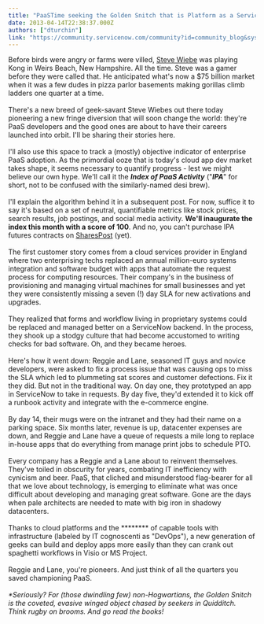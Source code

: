 ```yaml
---
title: "PaaSTime seeking the Golden Snitch that is Platform as a Service"
date: 2013-04-14T22:38:37.000Z
authors: ["dturchin"]
link: "https://community.servicenow.com/community?id=community_blog&sys_id=055e2aaddbd0dbc01dcaf3231f9619bd"
---
```

<p>Before birds were angry or farms were villed, <a title="k-external-small" class="jive-link-external-small" href="http://www.stevewiebe.com/" rel="nofollow" target="_blank">Steve Wiebe</a> was playing Kong in Weirs Beach, New Hampshire. All the time. Steve was a gamer before they were called that. He anticipated what's now a $75 billion market when it was a few dudes in pizza parlor basements making gorillas climb ladders one quarter at a time.<br/><br/>There's a new breed of geek-savant Steve Wiebes out there today pioneering a new fringe diversion that will soon change the world: they're PaaS developers and the good ones are about to have their careers launched into orbit. I'll be sharing their stories here.<br/><br/>I'll also use this space to track a (mostly) objective indicator of enterprise PaaS adoption. As the primordial ooze that is today's cloud app dev market takes shape, it seems necessary to quantify progress - lest we might believe our own hype. We'll call it the <i><strong>Index of PaaS Activity</strong></i> ("<i><strong>IPA</strong></i>" for short, not to be confused with the similarly-named desi brew). <br/><br/>I'll explain the algorithm behind it in a subsequent post. For now, suffice it to say it's based on a set of neutral, quantifiable metrics like stock prices, search results, job postings, and social media activity. <strong>We'll inaugurate the index this month with a score of 100</strong>. And no, you can't purchase IPA futures contracts on <a title="k-external-small" class="jive-link-external-small" href="https://welcome.sharespost.com/" rel="nofollow" target="_blank">SharesPost</a> (yet).<br/><br/>The first customer story comes from a cloud services provider in England where two enterprising techs replaced an annual million-euro systems integration and software budget with apps that automate the request process for computing resources. Their company's in the business of provisioning and managing virtual machines for small businesses and yet they were consistently missing a seven (!) day SLA for new activations and upgrades. <br/><br/>They realized that forms and workflow living in proprietary systems could be replaced and managed better on a ServiceNow backend. In the process, they shook up a stodgy culture that had become accustomed to writing checks for bad software. Oh, and they became heroes. <br/><br/>Here's how it went down: Reggie and Lane, seasoned IT guys and novice developers, were asked to fix a process issue that was causing ops to miss the SLA which led to plummeting sat scores and customer defections. Fix it they did. But not in the traditional way. On day one, they prototyped an app in ServiceNow to take in requests. By day five, they'd extended it to kick off a runbook activity and integrate with the e-commerce engine. <br/><br/>By day 14, their mugs were on the intranet and they had their name on a parking space. Six months later, revenue is up, datacenter expenses are down, and Reggie and Lane have a queue of requests a mile long to replace in-house apps that do everything from manage print jobs to schedule PTO.<br/><br/>Every company has a Reggie and a Lane about to reinvent themselves. They've toiled in obscurity for years, combating IT inefficiency with cynicism and beer. PaaS, that cliched and misunderstood flag-bearer for all that we love about technology, is emerging to eliminate what was once difficult about developing and managing great software. Gone are the days when pale architects are needed to mate with big iron in shadowy datacenters. <br/><br/>Thanks to cloud platforms and the ******** of capable tools with infrastructure (labeled by IT cognoscenti as "DevOps"), a new generation of geeks can build and deploy apps more easily than they can crank out spaghetti workflows in Visio or MS Project.<br/><br/>Reggie and Lane, you're pioneers. And just think of all the quarters you saved championing PaaS.<br/><br/><i>*Seriously? For (those dwindling few) non-Hogwartians, the Golden Snitch is the coveted, evasive winged object chased by seekers in Quidditch. Think rugby on brooms. And go read the books!</i></p>